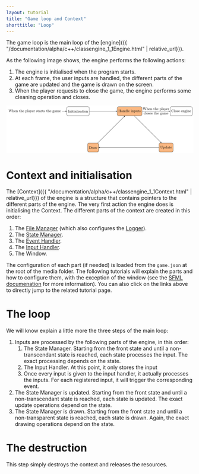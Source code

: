 ```yaml
---
layout: tutorial
title: "Game loop and Context"
shorttitle: "Loop"
---
```


The game loop is the main loop of the [engine]({{ "/documentation/alpha/c++/classengine_1_1Engine.html" | relative_url}}).

As the following image shows, the engine performs the following actions:
  1. The engine is initialised when the program starts.
  2. At each frame, the user inputs are handled, the different parts of the game are updated and the game is drawn on the screen.
  3. When the player requests to close the game, the engine performs some cleaning operation and closes.

![Game loop. The graph starts with "Initialisation", loops over "Handle inputs", "Update" and "Draw", and "Close engine" is called when needed](images/loop.png)

# Context and initialisation
The [Context]({{ "/documentation/alpha/c++/classengine_1_1Context.html" | relative_url}}) of the engine is a structure that contains pointers to the different parts of the engine.
The very first action the engine does is initialising the Context.
The different parts of the context are created in this order:
  1. The [File Manager](FileManager) (which also configures the [Logger](logger)).
  2. The [State Manager](states).
  3. The [Event Handler](events).
  4. The [Input Handler](inputs).
  5. The Window.

The configuration of each part (if needed) is loaded from the `game.json` at the root of the media folder.
The following tutorials will explain the parts and how to configure them, with the exception of the window (see the [SFML documenation](https://www.sfml-dev.org/) for more information).
You can also click on the links above to directly jump to the related tutorial page.

# The loop
We will know explain a little more the three steps of the main loop:
1. Inputs are processed by the following parts of the engine, in this order:
    1. The State Manager.
    Starting from the front state and until a non-transcendant state is reached, each state processes the input.
    The exact processing depends on the state.
    2. The Input Handler.
    At this point, it only stores the input
    3. Once every input is given to the input handler, it actually processes the inputs.
    For each registered input, it will trigger the corresponding event.
2. The State Manager is updated.
Starting from the front state and until a non-transcendant state is reached, each state is updated.
The exact update operations depend on the state.
3. The State Manager is drawn.
Starting from the front state and until a non-transparent state is reached, each state is drawn.
Again, the exact drawing operations depend on the state.

# The destruction
This step simply destroys the context and releases the resources.